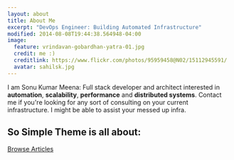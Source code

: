 ```yaml
---
layout: about
title: About Me
excerpt: "DevOps Engineer: Building Automated Infrastructure"
modified: 2014-08-08T19:44:38.564948-04:00
image:
  feature: vrindavan-gobardhan-yatra-01.jpg
  credit: me :)
  creditlink: https://www.flickr.com/photos/95959458@N02/15112945591/
  avatar: sahilsk.jpg
---
```


I am Sonu Kumar Meena: Full stack developer and architect interested in **automation**, **scalability**, **performance** and **distributed systems**.
Contact me if you're looking for any sort of consulting on your current infrastructure. I might be able to assist your messed up infra.

## So Simple Theme is all about:


<a markdown="0" href="{{ site.url }}/articles" class="btn"> Browse Articles </a>

[^1]: Example: *domain.com/category-name/post-title*
